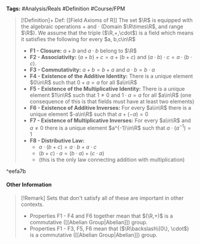 **Tags:** #Analysis/Reals #Definition #Course/FPM 

> [!Definition]+ Def: [[Field Axioms of R]]
> The set $\R$ is equipped with the algebraic operations $+$ and $\cdot$ (Domain $\R\times\R$, and range $\R$). We assume that the triple ($\R,+,\cdot$) is a field which means it satisfies the following for every $a, b,c\in\R$
> - **F1 - Closure:** $a + b$ and $a \cdot b$ belong to $\R$
> - **F2 - Associativity:** $(a+b)+c=a+(b+c)$ and $(a\cdot b)\cdot c = a \cdot(b\cdot c)$.
> - **F3 - Commutativity:** $a+b = b+a$ and $a\cdot b = b\cdot a$
> - **F4 - Existence of the Additive Identity:** There is a unique element $0\in\R$ such that $0 + a = a$ for all $a\in\R$
> - **F5 - Existence of the Multiplicative Identity:** There is a unique element $1\in\R$ such that $1\ne0$ and $1\cdot a = a$ for all $a\in\R$ (one consequence of this is that fields must have at least two elements)
> - **F6 - Existence of Additive Inverses:** For every $a\in\R$ there is a unique element $-a\in\R$ such that $a+(-a)=0$
> - **F7 - Existence of Multiplicative Inverses:** For every $a\in\R$ and $a\ne0$ there is a unique element $a^{-1}\in\R$ such that $a\cdot(a^{-1})=1$
> - **F8 - Distributive Law:** 
> 	- $a\cdot (b+c) = a\cdot b + a\cdot c$
> 	- $(b+c)\cdot a=(b\cdot a) + (c\cdot a)$ 
> 	- (this is the only law connecting addition with multiplication)

^eefa7b

#### Other Information
> [!Remark]
> Sets that don't satisfy all of these are important in other contexts.
> - Properties F1 - F4 and F6 together mean that $(\R,+)$ is a commutative ([[Abelian Group|Abelian]]) group. 
> - Properties F1 - F3, F5, F6 mean that ($\R\backslash\{0\}, \cdot$) is a commutative ([[Abelian Group|Abelian]]) group.